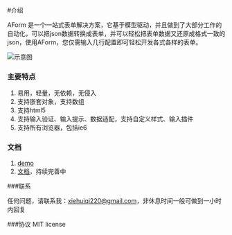 #介绍

AForm 是一个一站式表单解决方案，它基于模型驱动，并且做到了大部分工作的自动化，可以把json数据转换成表单，并可以轻松把表单数据又还原成格式一致的json，使用AForm，您仅需输入几行配置即可轻松开发各式各样的表单。

![示意图](http://xiehuiqi220.github.io/AForm/img/converse.png)

### 主要特点

1. 易用，轻量，无依赖，无侵入
3. 支持嵌套对象，支持数组
4. 支持html5
5. 支持输入验证、输入提示、数据适配，支持自定义样式、输入插件
7. 支持所有浏览器，包括ie6


### 文档

1. [demo](http://xiehuiqi220.github.io/AForm/)
2. [文档](http://xiehuiqi220.github.io/AForm/doc/book/)，持续完善中

###联系

任何问题，请联系我：xiehuiqi220@gmail.com，非休息时间一般可做到一小时内回复

###协议
MIT license
